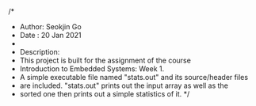 /*
 * Author: Seokjin Go
 * Date  : 20 Jan 2021
 *
 * Description:
 * This project is built for the assignment of the course
 * Introduction to Embedded Systems: Week 1.
 * A simple executable file named "stats.out" and its source/header files
 * are included. "stats.out" prints out the input array as well as the 
 * sorted one then prints out a simple statistics of it.
 */